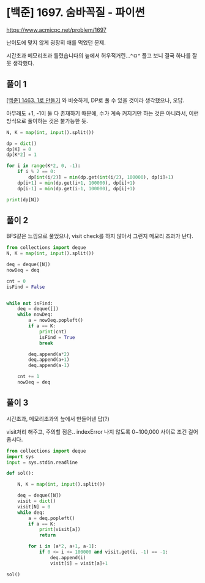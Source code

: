 # [백준] 1697. 숨바꼭질 - 파이썬



https://www.acmicpc.net/problem/1697



난이도에 맞지 않게 굉장히 애를 먹었던 문제.

시간초과 메모리초과 틀렸습니다의 늪에서 허우적거린...^ㅁ^ 풀고 보니 결국 하나를 잘못 생각했다.



## 풀이 1

[[백준] 1463. 1로 만들기](https://wondev.tistory.com/124) 와 비슷하게, DP로 풀 수 있을 것이라 생각했으나, 오답.

아무래도 +1, -1이 둘 다 존재하기 때문에, 수가 계속 커지기만 하는 것은 아니라서, 이런 방식으로 풀이하는 것은 불가능한 듯.

```python
N, K = map(int, input().split())

dp = dict()
dp[K] = 0
dp[K*2] = 1

for i in range(K*2, 0, -1):
    if i % 2 == 0:
        dp[int(i/2)] = min(dp.get(int(i/2), 100000), dp[i]+1)
    dp[i+1] = min(dp.get(i+1, 100000), dp[i]+1)
    dp[i-1] = min(dp.get(i-1, 100000), dp[i]+1)

print(dp[N])
```



## 풀이 2

BFS같은 느낌으로 풀었으나, visit check를 하지 않아서 그런지 메모리 초과가 난다.



```python
from collections import deque
N, K = map(int, input().split())

deq = deque([N])
nowDeq = deq

cnt = 0
isFind = False


while not isFind:
    deq = deque([])
    while nowDeq:
        a = nowDeq.popleft()
        if a == K:
            print(cnt)
            isFind = True
            break

        deq.append(a*2)
        deq.append(a+1)
        deq.append(a-1)

    cnt += 1
    nowDeq = deq
```



## 풀이 3

시간초과, 메모리초과의 늪에서 만들어낸 답(?)

visit처리 해주고, 주의할 점은.. indexError 나지 않도록 0~100,000 사이로 조건 걸어줍시다.



```python
from collections import deque
import sys
input = sys.stdin.readline

def sol():

    N, K = map(int, input().split())

    deq = deque([N])
    visit = dict()
    visit[N] = 0
    while deq:
        a = deq.popleft()
        if a == K:
            print(visit[a])
            return

        for i in [a*2, a+1, a-1]:
            if 0 <= i <= 100000 and visit.get(i, -1) == -1:
                deq.append(i)
                visit[i] = visit[a]+1

sol()
```

